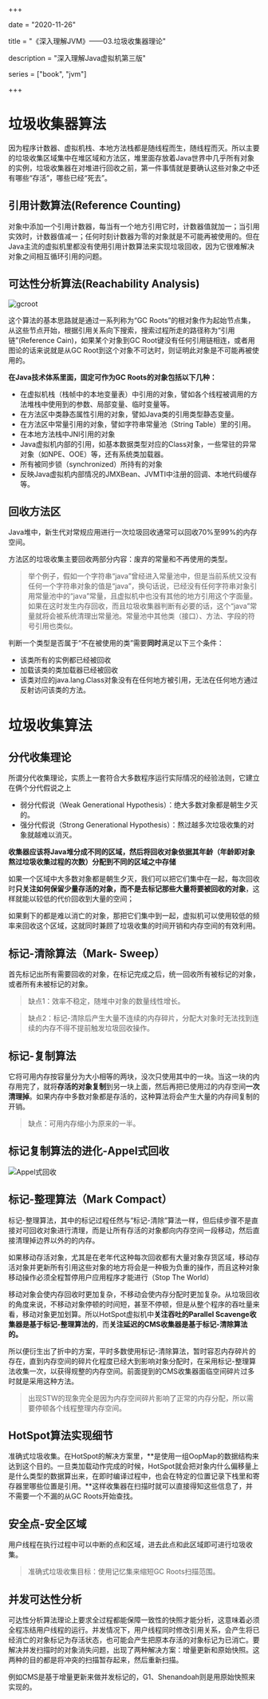 +++

date = "2020-11-26"

title = "《深入理解JVM》——03.垃圾收集器理论"

description = "深入理解Java虚拟机第三版"

series = ["book", "jvm"]

+++

垃圾收集器算法
=
因为程序计数器、虚拟机栈、本地方法栈都是随线程而生，随线程而灭。所以主要的垃圾收集区域集中在堆区域和方法区，堆里面存放着Java世界中几乎所有对象的实例，垃圾收集器在对堆进行回收之前，第一件事情就是要确认这些对象之中还有哪些“存活”，哪些已经“死去”。

引用计数算法(Reference Counting)
-
对象中添加一个引用计数器，每当有一个地方引用它时，计数器值就加一；当引用实效时，计数器值减一；任何时刻计数器为零的对象就是不可能再被使用的。但在Java主流的虚拟机里都没有使用引用计数算法来实现垃圾回收，因为它很难解决对象之间相互循环引用的问题。

可达性分析算法(Reachability Analysis)
-
![gcroot](https://gopher-cn.icu/images/jvm/gc-root.png)

这个算法的基本思路就是通过一系列称为“GC Roots”的根对象作为起始节点集，从这些节点开始，根据引用关系向下搜索，搜索过程所走的路径称为“引用链”(Reference Cain)，如果某个对象到GC Root键没有任何引用链相连，或者用图论的话来说就是从GC Root到这个对象不可达时，则证明此对象是不可能再被使用的。

**在Java技术体系里面，固定可作为GC Roots的对象包括以下几种：**
- 在虚拟机栈（栈帧中的本地变量表）中引用的对象，譬如各个线程被调用的方法堆栈中使用到的参数、局部变量、临时变量等。
- 在方法区中类静态属性引用的对象，譬如Java类的引用类型静态变量。
- 在方法区中常量引用的对象，譬如字符串常量池（String Table）里的引用。
- 在本地方法栈中JNI引用的对象
- Java虚拟机内部的引用，如基本数据类型对应的Class对象，一些常驻的异常对象（如NPE、OOE）等，还有系统类加载器。
- 所有被同步锁（synchronized）所持有的对象
- 反映Java虚拟机内部情况的JMXBean、JVMTI中注册的回调、本地代码缓存等。

回收方法区
-
Java堆中，新生代对常规应用进行一次垃圾回收通常可以回收70%至99%的内存空间。

方法区的垃圾收集主要回收两部分内容：废弃的常量和不再使用的类型。
> 举个例子，假如一个字符串“java”曾经进入常量池中，但是当前系统又没有任何一个字符串对象的值是“java”，换句话说，已经没有任何字符串对象引用常量池中的“java”常量，且虚拟机中也没有其他的地方引用这个字面量。如果在这时发生内存回收，而且垃圾收集器判断有必要的话，这个“java”常量就将会被系统清理出常量池。常量池中其他类（接口）、方法、字段的符号引用也类似。

判断一个类型是否属于“不在被使用的类”需要**同时**满足以下三个条件：
- 该类所有的实例都已经被回收
- 加载该类的类加载器已经被回收
- 该类对应的java.lang.Class对象没有在任何地方被引用，无法在任何地方通过反射访问该类的方法。

垃圾收集算法
=
分代收集理论
-
所谓分代收集理论，实质上一套符合大多数程序运行实际情况的经验法则，它建立在俩个分代假说之上
- 弱分代假说（Weak Generational Hypothesis）：绝大多数对象都是朝生夕灭的。
- 强分代假说（Strong Generational Hypothesis）：熬过越多次垃圾收集的对象就越难以消灭。

**收集器应该将Java堆分成不同的区域，然后将回收对象依据其年龄（年龄即对象熬过垃圾收集过程的次数）分配到不同的区域之中存储**

如果一个区域中大多数对象都是朝生夕灭，我们可以把它们集中在一起，每次回收时**只关注如何保留少量存活的对象，而不是去标记那些大量将要被回收的对象**，这样就能以较低的代价回收到大量的空间； 

如果剩下的都是难以消亡的对象，那把它们集中到一起，虚拟机可以使用较低的频率来回收这个区域，这就同时兼顾了垃圾收集的时间开销和内存空间的有效利用。

标记-清除算法（Mark- Sweep）
-
首先标记出所有需要回收的对象，在标记完成之后，统一回收所有被标记的对象，或者所有未被标记的对象。
> 缺点1：效率不稳定，随堆中对象的数量线性增长。

> 缺点2：标记-清除后产生大量不连续的内存碎片，分配大对象时无法找到连续的内存不得不提前触发垃圾回收操作。

标记-复制算法
- 
它将可用内存按容量分为大小相等的两块，没次只使用其中的一块。当这一块的内存用完了，就将**存活的对象复制**到另一块上面，然后再把已使用过的内存空间**一次清理掉**。如果内存中多数对象都是存活的，这种算法将会产生大量的内存间复制的开销。
> 缺点：可用内存缩小为原来的一半。

标记复制算法的进化-Appel式回收
- 

![Appel式回收](https://gopher-cn.icu/images/jvm/1606700592.jpg)

标记-整理算法（Mark Compact）
-
标记-整理算法，其中的标记过程任然与“标记-清除”算法一样，但后续步骤不是直接对可回收对象进行清理，而是让所有存活的对象都向内存空间一段移动，然后直接清理掉边界以外的的内存。

如果移动存活对象，尤其是在老年代这种每次回收都有大量对象存货区域，移动存活对象并更新所有引用这些对象的地方将会是一种极为负重的操作，而且这种对象移动操作必须全程暂停用户应用程序才能进行（Stop The World）

移动对象会使内存回收时更加复杂，不移动会使内存分配时更加复杂。从垃圾回收的角度来说，不移动对象停顿的时间短，甚至不停顿，但是从整个程序的吞吐量来看，移动对象更加划算。所以HotSpot虚拟机中**关注吞吐的Parallel Scavenge收集器是基于标记-整理算法的**，而**关注延迟的CMS收集器是基于标记-清除算法的。**

所以便衍生出了折中的方案，平时多数使用标记-清除算法，暂时容忍内存碎片的存在，直到内存空间的碎片化程度已经大到影响对象分配时，在采用标记-整理算法收集一次，以获得规整的内存空间。前面提到的CMS收集器面临空间碎片过多时就是采用这种方法。 

> 出现STW的现象完全是因为内存空间碎片影响了正常的内存分配，所以需要停顿各个线程整理内存空间。

HotSpot算法实现细节
-
准确式垃圾收集。在HotSpot的解决方案里，**是使用一组OopMap的数据结构来达到这个目的。一旦类加载动作完成的时候，HotSpot就会把对象内什么偏移量上是什么类型的数据算出来，在即时编译过程中，也会在特定的位置记录下栈里和寄存器里哪些位置是引用。**这样收集器在扫描时就可以直接得知这些信息了，并不需要一个不漏的从GC Roots开始查找。

安全点-安全区域
-

用户线程在执行过程中可以中断的点和区域，进去此点和此区域即可进行垃圾收集。

> 准确式垃圾收集目标：使用记忆集来缩短GC Roots扫描范围。

并发可达性分析
-

可达性分析算法理论上要求全过程都能保障一致性的快照才能分析，这意味着必须全程冻结用户线程的运行。并发情况下，用户线程同时修改引用关系，会产生将已经消亡的对象标记为存活状态，也可能会产生把原本存活的对象标记为已消亡。要解决并发扫描时的对象消失问题，出现了两种解决方案：增量更新和原始快照。这两种的目的都是将冲突的扫描暂存起来，然后重新扫描。

例如CMS是基于增量更新来做并发标记的，G1、Shenandoah则是用原始快照来实现的。









